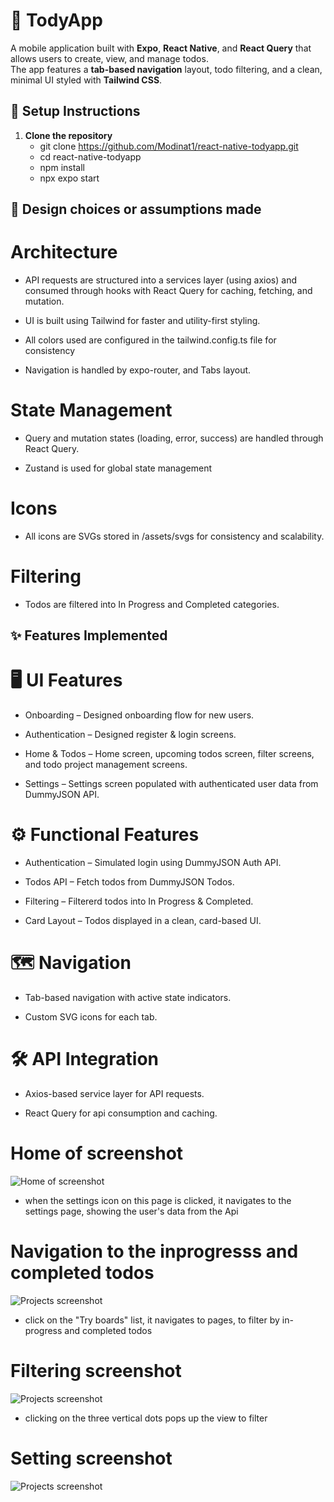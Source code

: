 # 📌 TodyApp

A mobile application built with **Expo**, **React Native**, and **React Query** that allows users to create, view, and manage todos.  
The app features a **tab-based navigation** layout, todo filtering, and a clean, minimal UI styled with **Tailwind CSS**.

## 🚀 Setup Instructions

1. **Clone the repository**
   - git clone https://github.com/Modinat1/react-native-todyapp.git
   - cd react-native-todyapp
   - npm install
   - npx expo start

## 🎨 Design choices or assumptions made

# Architecture

- API requests are structured into a services layer (using axios) and consumed through hooks with React Query for caching, fetching, and mutation.

- UI is built using Tailwind for faster and utility-first styling.

- All colors used are configured in the tailwind.config.ts file for consistency

- Navigation is handled by expo-router, and Tabs layout.

# State Management

- Query and mutation states (loading, error, success) are handled through React Query.

- Zustand is used for global state management

# Icons

- All icons are SVGs stored in /assets/svgs for consistency and scalability.

# Filtering

- Todos are filtered into In Progress and Completed categories.

## ✨ Features Implemented

# 🖥 UI Features

- Onboarding – Designed onboarding flow for new users.

- Authentication – Designed register & login screens.

- Home & Todos – Home screen, upcoming todos screen, filter screens, and todo project management screens.

- Settings – Settings screen populated with authenticated user data from DummyJSON API.

# ⚙ Functional Features

- Authentication – Simulated login using DummyJSON Auth API.

- Todos API – Fetch todos from DummyJSON Todos.

- Filtering – Filtererd todos into In Progress & Completed.

- Card Layout – Todos displayed in a clean, card-based UI.

# 🗺 Navigation

- Tab-based navigation with active state indicators.

- Custom SVG icons for each tab.

# 🛠 API Integration

- Axios-based service layer for API requests.

- React Query for api consumption and caching.

# Home of screenshot

![Home of screenshot](./assets/screenshot/home-screenshot.jpg)

- when the settings icon on this page is clicked, it navigates to the settings page, showing the user's data from the Api

# Navigation to the inprogresss and completed todos

![Projects screenshot](./assets/screenshot/project-page.jpg)

- click on the "Try boards" list, it navigates to pages, to filter by in-progress and completed todos

# Filtering screenshot

![Projects screenshot](./assets/screenshot/inprogress-todos.jpg)

- clicking on the three vertical dots pops up the view to filter

# Setting screenshot

![Projects screenshot](./assets/screenshot/settings-page.jpg)
